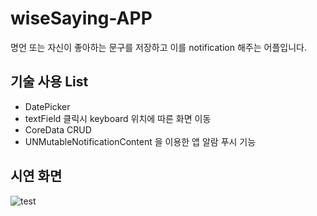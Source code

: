# wiseSaying-APP
명언 또는 자신이 좋아하는 문구를 저장하고 이를 notification 해주는 어플입니다.

## 기술 사용 List

* DatePicker
* textField 클릭시 keyboard 위치에 따른 화면 이동
* CoreData CRUD
* UNMutableNotificationContent 을 이용한 앱 알람 푸시 기능

## 시연 화면

![test](appSimulation.gif)